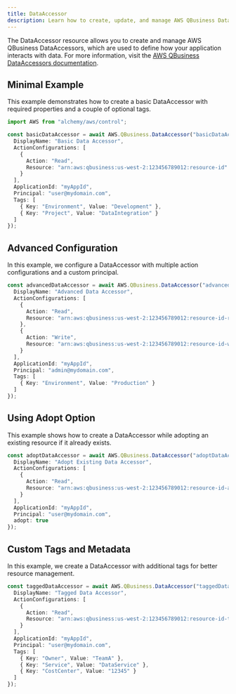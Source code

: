 ```yaml
---
title: DataAccessor
description: Learn how to create, update, and manage AWS QBusiness DataAccessors using Alchemy Cloud Control.
---
```


The DataAccessor resource allows you to create and manage AWS QBusiness DataAccessors, which are used to define how your application interacts with data. For more information, visit the [AWS QBusiness DataAccessors documentation](https://docs.aws.amazon.com/qbusiness/latest/userguide/).

## Minimal Example

This example demonstrates how to create a basic DataAccessor with required properties and a couple of optional tags.

```ts
import AWS from "alchemy/aws/control";

const basicDataAccessor = await AWS.QBusiness.DataAccessor("basicDataAccessor", {
  DisplayName: "Basic Data Accessor",
  ActionConfigurations: [
    {
      Action: "Read",
      Resource: "arn:aws:qbusiness:us-west-2:123456789012:resource-id"
    }
  ],
  ApplicationId: "myAppId",
  Principal: "user@mydomain.com",
  Tags: [
    { Key: "Environment", Value: "Development" },
    { Key: "Project", Value: "DataIntegration" }
  ]
});
```

## Advanced Configuration

In this example, we configure a DataAccessor with multiple action configurations and a custom principal.

```ts
const advancedDataAccessor = await AWS.QBusiness.DataAccessor("advancedDataAccessor", {
  DisplayName: "Advanced Data Accessor",
  ActionConfigurations: [
    {
      Action: "Read",
      Resource: "arn:aws:qbusiness:us-west-2:123456789012:resource-id-read"
    },
    {
      Action: "Write",
      Resource: "arn:aws:qbusiness:us-west-2:123456789012:resource-id-write"
    }
  ],
  ApplicationId: "myAppId",
  Principal: "admin@mydomain.com",
  Tags: [
    { Key: "Environment", Value: "Production" }
  ]
});
```

## Using Adopt Option

This example shows how to create a DataAccessor while adopting an existing resource if it already exists.

```ts
const adoptDataAccessor = await AWS.QBusiness.DataAccessor("adoptDataAccessor", {
  DisplayName: "Adopt Existing Data Accessor",
  ActionConfigurations: [
    {
      Action: "Read",
      Resource: "arn:aws:qbusiness:us-west-2:123456789012:resource-id-adopt"
    }
  ],
  ApplicationId: "myAppId",
  Principal: "user@mydomain.com",
  adopt: true
});
```

## Custom Tags and Metadata

In this example, we create a DataAccessor with additional tags for better resource management.

```ts
const taggedDataAccessor = await AWS.QBusiness.DataAccessor("taggedDataAccessor", {
  DisplayName: "Tagged Data Accessor",
  ActionConfigurations: [
    {
      Action: "Read",
      Resource: "arn:aws:qbusiness:us-west-2:123456789012:resource-id-tagged"
    }
  ],
  ApplicationId: "myAppId",
  Principal: "user@mydomain.com",
  Tags: [
    { Key: "Owner", Value: "TeamA" },
    { Key: "Service", Value: "DataService" },
    { Key: "CostCenter", Value: "12345" }
  ]
});
```